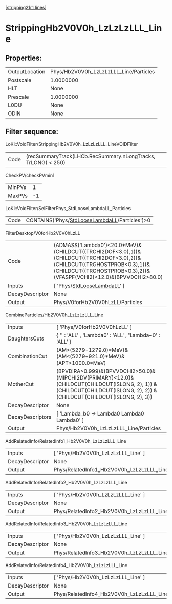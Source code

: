 [[stripping21r1 lines]](./stripping21r1-index)

# StrippingHb2V0V0h_LzLzLzLLL_Line

## Properties:

|                |                                        |
|----------------|----------------------------------------|
| OutputLocation | Phys/Hb2V0V0h_LzLzLzLLL_Line/Particles |
| Postscale      | 1.0000000                              |
| HLT            | None                                   |
| Prescale       | 1.0000000                              |
| L0DU           | None                                   |
| ODIN           | None                                   |

## Filter sequence:

LoKi::VoidFilter/StrippingHb2V0V0h_LzLzLzLLL_LineVOIDFilter

|      |                                                               |
|------|---------------------------------------------------------------|
| Code | (recSummaryTrack(LHCb.RecSummary.nLongTracks, TrLONG) \< 250) |

CheckPV/checkPVmin1

|        |     |
|--------|-----|
| MinPVs | 1   |
| MaxPVs | -1  |

LoKi::VoidFilter/SelFilterPhys_StdLooseLambdaLL_Particles

|      |                                                                                                    |
|------|----------------------------------------------------------------------------------------------------|
| Code | CONTAINS('Phys/[StdLooseLambdaLL](./stripping21r1-commonparticles-stdlooselambdall)/Particles')\>0 |

FilterDesktop/V0forHb2V0V0hLzLL

|                 |                                                                                                                                                                                                        |
|-----------------|--------------------------------------------------------------------------------------------------------------------------------------------------------------------------------------------------------|
| Code            | (ADMASS('Lambda0')\<20.0\*MeV)&(CHILDCUT((TRCHI2DOF\<3.0),1))&(CHILDCUT((TRCHI2DOF\<3.0),2))&(CHILDCUT((TRGHOSTPROB\<0.3),1))&(CHILDCUT((TRGHOSTPROB\<0.3),2))&(VFASPF(VCHI2)\<12.0)&(BPVVDCHI2\>80.0) |
| Inputs          | [ 'Phys/[StdLooseLambdaLL](./stripping21r1-commonparticles-stdlooselambdall)' ]                                                                                                                      |
| DecayDescriptor | None                                                                                                                                                                                                   |
| Output          | Phys/V0forHb2V0V0hLzLL/Particles                                                                                                                                                                       |

CombineParticles/Hb2V0V0h_LzLzLzLLL_Line

|                  |                                                                                                                                                                             |
|------------------|-----------------------------------------------------------------------------------------------------------------------------------------------------------------------------|
| Inputs           | [ 'Phys/V0forHb2V0V0hLzLL' ]                                                                                                                                              |
| DaughtersCuts    | { '' : 'ALL' , 'Lambda0' : 'ALL' , 'Lambda~0' : 'ALL' }                                                                                                                     |
| CombinationCut   | (AM\>(5279-1279.0)\*MeV)&(AM\<(5279+921.0)\*MeV)&(APT\>1000.0\*MeV)                                                                                                         |
| MotherCut        | (BPVDIRA\>0.999)&(BPVVDCHI2\>50.0)&(MIPCHI2DV(PRIMARY)\<12.0)& (CHILDCUT(CHILDCUT(ISLONG, 2), 1)) & (CHILDCUT(CHILDCUT(ISLONG, 2), 2)) & (CHILDCUT(CHILDCUT(ISLONG, 2), 3)) |
| DecayDescriptor  | None                                                                                                                                                                        |
| DecayDescriptors | [ 'Lambda_b0 -\> Lambda0 Lambda0 Lambda0' ]                                                                                                                               |
| Output           | Phys/Hb2V0V0h_LzLzLzLLL_Line/Particles                                                                                                                                      |

AddRelatedInfo/RelatedInfo1_Hb2V0V0h_LzLzLzLLL_Line

|                 |                                                     |
|-----------------|-----------------------------------------------------|
| Inputs          | [ 'Phys/Hb2V0V0h_LzLzLzLLL_Line' ]                |
| DecayDescriptor | None                                                |
| Output          | Phys/RelatedInfo1_Hb2V0V0h_LzLzLzLLL_Line/Particles |

AddRelatedInfo/RelatedInfo2_Hb2V0V0h_LzLzLzLLL_Line

|                 |                                                     |
|-----------------|-----------------------------------------------------|
| Inputs          | [ 'Phys/Hb2V0V0h_LzLzLzLLL_Line' ]                |
| DecayDescriptor | None                                                |
| Output          | Phys/RelatedInfo2_Hb2V0V0h_LzLzLzLLL_Line/Particles |

AddRelatedInfo/RelatedInfo3_Hb2V0V0h_LzLzLzLLL_Line

|                 |                                                     |
|-----------------|-----------------------------------------------------|
| Inputs          | [ 'Phys/Hb2V0V0h_LzLzLzLLL_Line' ]                |
| DecayDescriptor | None                                                |
| Output          | Phys/RelatedInfo3_Hb2V0V0h_LzLzLzLLL_Line/Particles |

AddRelatedInfo/RelatedInfo4_Hb2V0V0h_LzLzLzLLL_Line

|                 |                                                     |
|-----------------|-----------------------------------------------------|
| Inputs          | [ 'Phys/Hb2V0V0h_LzLzLzLLL_Line' ]                |
| DecayDescriptor | None                                                |
| Output          | Phys/RelatedInfo4_Hb2V0V0h_LzLzLzLLL_Line/Particles |

